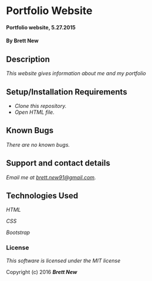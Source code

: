 # Portfolio Website

#### Portfolio website, 5.27.2015

#### By Brett New

## Description

_This website gives information about me and my portfolio_

## Setup/Installation Requirements

* _Clone this repository._
* _Open HTML file._


## Known Bugs

_There are no known bugs._

## Support and contact details

_Email me at brett.new91@gmail.com._

## Technologies Used

_HTML_

_CSS_

_Bootstrap_

### License

*This software is licensed under the MIT license*

Copyright (c) 2016 **_Brett New_**
